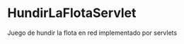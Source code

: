 HundirLaFlotaServlet
====================

Juego de hundir la flota en red implementado por servlets
